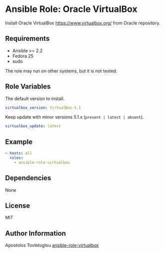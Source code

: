 # Ansible Role: Oracle VirtualBox

Install Oracle VirtualBox <https://www.virtualbox.org/> from Oracle repository.

## Requirements

- Ansible >= 2.2
- Fedora 25
- sudo

The role may run on other systems, but it is not tested.

## Role Variables

The default version to install.

```yml
virtualbox_version: VirtualBox-5.1
```

Keep update with minor versions 5.1.x (`present | latest | absent`).

```yml
virtualbox_update: latest
```

## Example

```yml
- hosts: all
  roles:
    - ansible-role-virtualbox
```

## Dependencies

None

## License

MIT

## Author Information

Apostolos Tovletoglou [ansible-role-virtualbox](https://github.com/tovletoglou/ansible-role-virtualbox)
